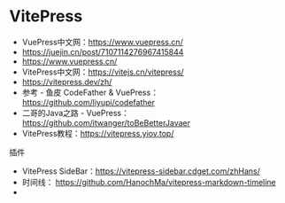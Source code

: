 # VitePress

* VuePress中文网：https://www.vuepress.cn/
* https://juejin.cn/post/7107114276967415844
* https://www.vuepress.cn/
* VitePress中文网：https://vitejs.cn/vitepress/
* https://vitepress.dev/zh/
* 参考 - 鱼皮 CodeFather & VuePress：https://github.com/liyupi/codefather
* 二哥的Java之路 - VuePress：https://github.com/itwanger/toBeBetterJavaer
* VitePress教程：https://vitepress.yiov.top/

插件

* VitePress SideBar：https://vitepress-sidebar.cdget.com/zhHans/
* 时间线： https://github.com/HanochMa/vitepress-markdown-timeline 
* 




